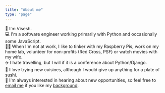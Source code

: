 ```yaml
---
title: "About me"
type: "page"
---
```


:wave: I'm Visesh. \
:computer: I'm a software engineer working primarily with Python and occasionally some JavaScript. \
:massage_man: When I'm not at work, I like to tinker with my Raspberry Pis, work on my home lab, volunteer for non-profits (Red Cross, PSF) or watch movies with my wife. \
:airplane: I hate travelling, but I will if it is a conference about Python/Django. \
:sushi: I love trying new cuisines, although I would give up anything for a plate of sushi. \
:email: I'm always interested in hearing about new opportunities, so feel free to [email me](mailto:viseshrprasad@gmail.com) if you like my [background](https://drive.google.com/file/d/0B6KvjIoOCo4denFodnh2akItZFU/view?usp=sharing).
